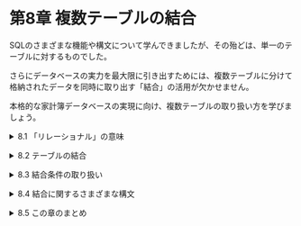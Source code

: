 # 第8章 複数テーブルの結合
SQLのさまざまな機能や構文について学んできましたが、その殆どは、単一のテーブルに対するものでした。

さらにデータベースの実力を最大限に引き出すためには、複数テーブルに分けて格納されたデータを同時に取り出す「結合」の活用が欠かせません。

本格的な家計簿データベースの実現に向け、複数テーブルの取り扱い方を学びましょう。

<details><summary>8.1 「リレーショナル」の意味</summary>

### 8.1.1 RDBMSの真の実力
- **これまで学んだこと**
    
    **第Ⅰ部 データの格納と取り出しについて**
    
    - 4代命令でテーブルにデータを出し入れできる(第2章)。
    - WHERE句で処理対象行を絞り込める(第3章)。
    - ORDER BYやDISTINCTで検索結果に追加の処理を施せる(第4章)。
    
    **第Ⅱ部 データの取得と同時に計算や処理をさせる方法**
    
    - 式や関数を用いて、計算や集計をさせることができる(第5、6章)。
    - 一度行った検索結果を用いて、データを操作できる(第7章)。
    
    これらは**データベースの機能のうち特に学びやすい一部だけを選んだ**ものです。つまり、データベースに真の実力を発揮させるための機能や構文は、まだ紹介していません。
    
- **データベースの優位性**
    
    データを安全、確実、高速に取り扱うために生まれたデータベースは、表計算ソフトにはないさまざまな機能を備えている。

### 8.1.2 複数テーブルへのデータ格納
新しい家計簿テーブルでは、費目列が費目ID列になり、その内容がただの数字になっています。この数字は「費目テーブル(テーブル8-3)におけるIDが2の行(つまり、食費の行)」を指し示しています。

### 8.1.3 外部キーとリレーションシップ
「ID」列は費目テーブルの主キーなので重複はありえません。そのためIDの値が決まればどの行を意味するかが確定します。つまり、家計簿テーブルの各行では、費目IDを指定してあげることで、費目テーブルのどの1行を指し示すかを明確に指定することができるのです。

家計簿テーブルからは費目の名前は消えてしまいましたが、費目テーブルのIDを辿ることで費目の名前がわかるようになっているのです。

「家計簿テーブル」と「費目テーブル」のように、ある2つのテーブルの行に情報としての関連がある場合、その関連を**リレーションシップ**(relationship)といいます。

また、家計簿テーブルの「費目ID」列のように、ほかのテーブルの関連行を指すための値を格納することでリレーションシップを結ぶ役割を担っている列のことを**外部キー**(foreign key)といいます。
- **外部キー列の役割**
    
    外部キー列は、他テーブルのある列(主キー列など)の値を格納することによって、「その行が他テーブルのどの行と関連しているか」を明らかにする。

### 8.1.4 複数テーブルに分けるメリット
コンピュータにとっては、テーブルが分割されていた方がデータを安全、確実、高速に取り扱いやすいのです。具体的にわかりやすい例をいくつか挙げてみましょう。
- **例1 費目の名前を変更する場合**
    
    家計簿テーブルに10万行のデータが既に格納された状態で、「給料」という名前だった費目を「給与手当」に変更することにしましょう。もしテーブル8-1にある古い家計簿テーブルだとしたら、リスト8-1のようなSQL文を実行することになります。
    
    - リスト8-1 古い家計簿テーブル(テーブル8-1)の場合
    
    ```sql
    UPDATE 家計簿
       SET 費目 = '給与手当'
     WHERE 費目 = '給料'
    ```
    
    このSQL文を実行すると、DBMSは家計簿テーブルに格納された10万行全てに対して、1行ずつ条件に合致するかを調べて書き換えることになります。
    
    一方、もしテーブルがp239のテーブル8-2と8-3のように分割されていた場合はリスト8-2のようなSQL文になります。
    
    - リスト8-2 新しい家計簿テーブル(テーブル8-2、テーブル8-3)の場合
    
    ```sql
    UPDATE 費目
       SET 名前 = '給与手当'
     WHERE 名前 = '給料'
    ```
    
    このSQL文はリスト8-1ととてもよく似ていますが、DBMSが処理対象とする行数には明らかな違いがあります。費目の種類は多く見積もっても100個程度と考えられるため、DBMSは100行程度しかない費目テーブルを調べ、条件に合致するたった1行を書き換えるだけの仕事で済むのです。
    
- **例2 費目に関する補足情報を管理したい場合**
    
    テーブル8-3の費目テーブルでは各費目についての解説文を「備考」列として管理しています。これにより、例えば将来、収支区分などの列を加えていくことも容易になります。
    
    もし家計簿テーブルだけを単独で使い、費目に関して名前以外の情報も同じ家計簿テーブルに格納しようとすると、次のテーブル8-4のように**内容に重複が多く、わかりにくい表になってしまうのです**。
    
- **例3 ある特定行の費目名を書き換える場合**
    - リスト8-3 矛盾した状態を生むテーブル更新
    
    ```sql
    UPDATE 家計簿
       SET 費目 = '雑収入', メモ = '宝くじに当たった'
     WHERE 日付 = '2018-02-10'
    ```
    
    リスト8-3を実行すると、テーブル8-4の費目列の内容は「雑収入」に更新されますが、「費目の備考」列の更新を忘れてしまっています。費目は「雑収入」なのに備考は「給与や賞与が入った」という、矛盾した状態になってしまうのです。
    
    同じような情報をいろいろな場所で数多く保存していると、そのうちの1つだけを更新したり参照したりしたい場合であっても、分散している同じ種類のデータ全てについて、漏らすことなく検索して拾い上げなければなりません。
    
    3つの例が示すように、1つのテーブルにさまざまな情報を詰め込むことは、データの管理を難しくします。複数のテーブルにわけてデータを管理する方が、管理には適しているのです。
    
- **複数のテーブルに分けるメリット**
    
    データを複数のテーブルにわけて格納したほうが、安全、確実にデータを管理しやすい。

### 8.1.5 デメリットの克服
複数のテーブルにわけてデータを格納したほうが、管理に適していることは事実です。一方で、費目を番号で管理する家計簿テーブルには「人間にとって理解しにくい」というデメリットがあることに変わりありません。

しかし、データベースの多くは、「**管理に適した形態の複数テーブルから、人間が理解しやすい形態の1つの結果票を得る**」ための**結合**(join)という機能を備えています。

結合の他にも、私たちが普段利用する多くのデータベース製品は、複数のテーブルにわけて格納されたデータを関連づけて管理、利用するためのさまざまな機能を有しています。このようなデータベースを**リレーショナルデータベース**(RDB:Relational Database)といい、その中枢を担うDBMSをRDBMSといいます。
- **リレーショナルデータベース(RDB)**
    
    RDBは、データを複数テーブルで安全、確実に管理しながら、必要に応じて「人間にわかりやすい表」に結合することができる。
    

※データは、管理しやすいように複数テーブルに格納して、人に見せるときだけ結合すれば良い。</details>


<details><summary>8.2 テーブルの結合</summary>

### 8.2.1 結合の基本的な使い方
結合を行うために、SELECT文には次のような構文が用意されています。
- **テーブルAとテーブルBの結合**
    
    ```sql
    SELECT 選択列リスト
      FROM テーブルA
      JOIN テーブルB
        ON 両テーブルの結合条件
    # 選択列リストには両テーブルの列を指定可能。
    ```
    
    たとえば、家計簿テーブルに費目テーブルの内容を結合するような処理を実現するには、リスト8-4のようなSELECT文を記述します。
    
    - リスト8-4 図8-3の結合を実現するためのSELECT文
    
    ```sql
    SELECT 日付, 名前 AS 費目, メモ 
      FROM 家計簿
      JOIN 費目 # 結合するほかの表を指定 # (家計簿テーブルに)費目テーブルを加えろ
        ON 家計簿.費目ID = 費目.ID # 結合条件を指定 # 家計簿テーブルの費目ID列と費目テーブルのID列を紐付けろ
    ```
    
    1行目と2行目で、家計簿テーブルを検索して「日付」「名前(列名は別名として費目と表示する)」「メモ」の3つの列からなる結果表を出力することを指示しています。注目してほしいのは、1行目で指定している列のうち「名前」という列だけは、家計簿テーブルには存在しないということです。通常、テーブルに存在しない列をSELECT文の選択列リストに記述するとエラーになってしまいます。
    
    今回のSQL文がエラーにならないのは、3行目の**JOIN句**によって家計簿テーブルに費目テーブルが結合され、「ID」「名前」という列も参照可能になるからです。DBMSは**まず2つのテーブルを結合した上で、列の絞り込み(選択列リストの指示による)や、行の絞り込み(WHERE句の指定による)を行っていきます**。
    
    また、家計簿テーブルの各行に、費目テーブルのどの行を繋ぐかは4行目のON句の結合条件で指定しています。今回の「家計簿.費目ID = 費目.ID」という条件式は、次の指示をしていることになります。
    
    - 家計簿テーブルの各行について、まず費目ID列のデータに注目しなさい。
    - それと等しいIDを持つ費目テーブルの行を取り出して繋ぎなさい。
- 8.2.2 結合の動作イメージ
    
    結合は、入門者が最も躓きやすいポイントです。初めのうちは、その動作を理解することが難しいかもしれません。**DBMSがどのように結合処理をしていくか、頭の中にしっかりイメージを描き、定着させることが上達の近道**です。
    
    そもそも結合とは、2つのテーブルを単純にくっつけるような処理ではありません。
    
    また、**結合に関係する2つのテーブルは対等な関係ではありません**。あくまでも**FROM句で指定したテーブルが主役**であり、それに**JOIN句で指定したテーブルの内容を必要に応じて繋いで**いきます。
    
    たとえばリスト8-4の場合、DBMSは家計簿テーブルを1行ずつ処理していきながら、「この行に繋ぐべき、費目テーブルの行はどれか？」と探しながら、行と行を繋いでいくのです。
    
    **※DBMSは1行ずつ「どの行を右に繋ぐべきか」を探しながら結合する。**
    
    より具体的には、DBMSは左表の各行について、相手となる行を探すために次のようなSQL文を繰り返し実行しています。
    
    - リスト8-5 結合の際にDBMSが内部で繰り返し実行している処理
    
    ```sql
    -- 次のSQLの結果得られた行を、現在注目している左表の行に繋ぐ
    SELECT * FROM 右表 WHERE 結合条件の式
    ```
    
    - **結合とは**
        
        結合とは、テーブルを丸ごと繋ぐことではなく、結合条件が満たされた行を1つひとつ繋ぐことである。</details>



<details><summary>8.3 結合条件の取り扱い</summary>

### 8.3.1 結合相手が複数行の場合
もし何らかの理由で費目テーブルのID列に重複する値が入っていた場合はどうなるでしょうか。

図8-9の場合、2月10日の給料の行についてDBMSは次のようなSQLを内部で発行します。

```sql
SELECT * FROM 費目 WHERE 1 = 費目.ID
```

この結果得られる繋ぐべき行として、「給料」「仕送り」の2つの行が見つかってしまいます。1つの行に2つの行を結合することは物理的に不可能です。そのような場合、DBMSは右表の行数に合わせて左表の行を複製して結合させます。**左表に対して重複がある列を相手とした結合を行うと、結合前より行数が増える**ことになります。
- **右表の結合条件列の重複**
    
    繋ぐべき右表の行が複数あるとき、DBMSは左表の行を複製して結合する。結果表の行数は、もとの左表の行数より増える。

### 8.3.2 結合相手の行がない場合
逆に、結合によって結果表の行数が減ってしまうケースを紹介します。

```sql
SELECT * FROM 費目 WHERE 4 = 費目.ID
```

左表の費目ID列の値「4」に相当する費目テーブルのIDが存在しないため、繋ぐべき右表の行を見つけることができません。このような場合、DBMSはこの行の結合自体を諦め、次の行の処理に進みます。そのため、もともと左表になった2月5日の行は結合結果からは消滅してしまいます。

**※結合相手がいない左表の行は、結果表に出力されない。**

NULLはほかのどのような値と比較しても等しくならない存在です。もちろん、NULLとNULLを等しいかを比較しても、真にはなりません。

そのため、結合の際にDBMSが内部で発行する次のようなSQLも、結果は常に0行です。

```sql
SELECT * FROM 費目 WHERE NULL = 費目.ID
```

このような場合も、もともと左表にあった行は結合結果から消滅し、結果表に現れることはありません。
- **結合相手のない結合**
    
    右表に結合相手の行がない場合や、左表の結合条件の列がNULLの場合、結合結果から消滅する。

### 8.3.3 左外部結合
DBMSに対して「左表については結合相手が見つからなくも、NULLであっても必ず出力せよ」という左外部結合(left outer join)指示をすることができます。具体的には、今までSQL文中で「JOIN」と記述していた部分を、「LEFT JOIN」とするだけです。
- **左外部結合**
    
    ```sql
    SELECT 〜 FROM 左表の名前
         LEFT JOIN 右表の名前
                ON 結合条件
    # LEFT JOINは、LEFT OUTER JOINと記述してもよい
    # 結合相手の行がない場合や左表の結合条件列がNULLの場合、選択列リストに抽出される右表の列はすべてNULLとなる
    ```
    
    左外部結合の指示があると、右表に結合相手の行が存在しない場合でも、あるいは左表の行がNULLであっても、DBMSは結合を諦めません。右表の中に結合すべき行がない場合、**全ての値がNULLである行を新たに生み出して結合して**くれます。結果的に、左表の行が結合によって失われることはなくなります。

### 8.3.4 RIGHT JOIN とFULL JOIN
右外部結合(right outer join)や完全外部結合(full outer join)も存在します。
- **その他の外部結合**
    - 右外部結合：右表の全行を必ず出力する
    
    ```sql
    SELECT ~ FROM 左表の名前
       RIGHT JOIN 右表の名前
               ON 結合条件
    ```
    
    - 完全外部結合：左右の表の全行を必ず出力する
    
    ```sql
    SELECT ~ FROM 左表の名前
        FULL JOIN 右表の名前
               ON 結合条件
    # RIGHT JOINやFULL JOINは、RIGHT OUTER JOINやFULL OUTER JOINと記述してもよい。
    ```
    
    たとえば、右外部結合を使えば右表の全ての行が必ず結果表に出力されます。もし左表で使われていない費目が右表にあった場合も、その行の情報が失われることはありません。
    
    左外部結合、右外部結合、完全外部結合は、いずれも本来結果表から消滅してしまう行も強制的に出力する効果があります。これらを総称して**外部結合**(outer join)といいます。対して、結合すべき相手の行が見つからない場合に行が消滅してしまう通常の結合は、**内部結合**(inner join)といいます。

### FULL JOINをUNIONで代用する
MySQLやMariaDBなど、FULL JOINを利用できないDBMSでは、集合演算子UNIONを使って同等の処理を実現することができます。

```sql
    SELECT 選択列リスト FROM 左表の名前
 LEFT JOIN 右表の名前
        ON 左表の結合条件列 = 右表の結合条件列
     UNION
    SELECT 選択列リスト FROM 左表の名前
RIGHT JOIN 右表の名前
        ON 左表の結合条件列 = 右表の結合条件列
```

LEFT JOINによって左表の全ての行を出力した結果と、RIGHT JOINによって右表の全ての行を出力した結果を、UNIONによって足し合わせるというSQL文です。これは、**FULL JOINによって左右の表の全行を取り出すことと同じ意味**となります。</details>


<details><summary>8.4 結合に関するさまざまな構文</summary>

### 8.4.1 テーブル名の指定
2つのテーブルを結合すると、同じ名称の列が複数登場する場合があります。

このような場合、列名指定の前に「テーブル名.」という表記を加え、どのテーブルに属する列であるかを明示的に指定することができます。
 - リスト8-6 2種類のメモを両方出力するSQL文

```sql
SELECT 日付, 家計簿.メモ, 費目.メモ # 属するテーブル名を明示 # 日付、家計簿テーブルのメモ列、費目テーブルのメモ列を選択
  FROM 家計簿 # 家計簿テーブルから
  JOIN 費目 # (家計簿テーブルに)費目テーブルを加える
    ON 家計簿.費目ID = 費目.ID # 家計簿テーブルの費目ID列に費目テーブルのID列を紐付けせよ
```

なお、テーブル名が長く複雑な場合、リスト8-7のようにASで別名をつけておくと列指定や結合条件の記述が簡潔になります。

- リスト8-7 別名を使ったSQL文

```sql
SELECT 日付, K.メモ, H.メモ
  FROM 家計簿 AS K -- 家計簿テーブルに別名Kを設定
  JOIN 費目 AS H -- 費目テーブルに別名Hを設定
    ON K.費目ID = H.ID
```

### 8.4.2 3テーブル以上の結合
「JOIN ~ ON ~」を繰り返すことで、3つ以上のテーブルを結合することもできます。この場合も一度に3つのテーブルが結合されるわけではなく、前から順に1つずつ結合処理が行われていきます。

- リスト8-8 3つのテーブルを結合するSQL文

```sql
SELECT 日付, 費目.名前, 経費区分.名称
  FROM 家計簿   -- 家計簿テーブルに対して…
  JOIN 費目     -- まず費目を結合して…
    ON 家計簿.費目ID = 費目.ID
  JOIN 経費区分  -- その結果にさらに経費区分を結合
    ON 費目.経費区分ID = 経費区分.ID
```

### 8.4.3 副問い合わせの結果との結合
JOIN句のすぐ後ろに記述できるのは、テーブルだけでなく、「表形式のデータに化ける副問い合わせ」も記述することができます。

副問い合わせの結果がテーブルの代わりとして利用されることを除けば、通常の結合と違いはありません。但し、選択列リストや結合条件の指定のために、副問い合わせに別名を指定することが必要になります。

- リスト8-9 副問い合わせの結果と結合するSQL文

```sql
SELECT 日付, 費目.名前, 費目.経費区分ID
  FROM 家計簿 -- 家計簿テーブルに対して……
  JOIN ( SELECT * FROM 費目
         WHERE 経費区分ID = 1
       ) AS 費目 -- 副問い合わせの結果を結合
    ON 家計簿.費目ID = 費目.ID
```

### 8.4.4 同じテーブル同士を結合結合は異なるテーブル間で行われることが一般的ですが、自分自身と結合させることも可能です。同一テーブル同士を結合することを**自己結合**(self join)や**再帰結合**(recursive join)といいます。

- リスト8-10 自分自身と結合するSQL文

```sql
   SELECT A.日付, A.メモ, A.関連日付, B.メモ
     FROM 家計簿 AS A
LEFT JOIN 家計簿 AS B
       ON A.関連日付 = B.日付
```

尚、自己結合を行う場合、選択列リストや条件式を記述するために、**同じテーブルに別の名前を付ける**ことになります。

### イコール以外の結合条件式
結合の条件には等価記号(=)を用いた結合条件を指定することがほとんどです。しかし原理的には、=以外の演算子を用いた条件式も記述することができます。

```sql
SELECT ~ FROM テーブルA
  JOIN テーブルB ON テーブルA.列名 < テーブルB.列名
```

このような結合を**非等価結合**(non-equi join)といいます。動作の仕組みは通常の結合と同じですが、DBMSにかかる負荷が大きなものとなる点には注意してください。</details>


<details><summary>8.5 この章のまとめ</summary>

### 8.5.1 この章で学習した内容
- **リレーションシップ**
    - 本格的にデータベースを活用する場合、データは複数のテーブルに分けて格納する。
    - 他のテーブルのある行と関連づけるために、外部キーを利用してリレーションシップを構成する。
    - 外部キーとは、関連する他テーブルのある列(主キー列など)の値を記述したものである。
- **結合**
    - 結合を用いることで、複数のテーブルに格納された関連するデータを1つの結果表として取り出すことができる。
    - 結合を行う相手テーブルを指定するためにJOIN句を、結合条件を指定するためにON句を記述する。
    - 外部結合を用いると、結合相手がない行も結果表に出力させることができる。
- **結合構文のバリエーション**
    - 3テーブル以上の結合も、順に1つずつ処理される。
    - 副問い合わせの結果表と結合することもできる。
    - 自分自身のテーブルと結合することができる。
